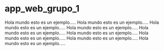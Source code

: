 # app_web_grupo_1
Hola mundo esto es un ejemplo.....
Hola mundo esto es un ejemplo.....
Hola mundo esto es un ejemplo.....
Hola mundo esto es un ejemplo.....
Hola mundo esto es un ejemplo.....
Hola mundo esto es un ejemplo.....
Hola mundo esto es un ejemplo.....
Hola mundo esto es un ejemplo.....
Hola mundo esto es un ejemplo.....